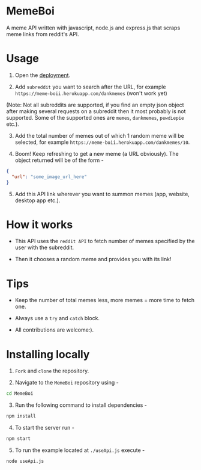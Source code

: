 # MemeBoi

A meme API written with javascript, node.js and express.js that scraps meme links from reddit's API. 

# Usage

1. Open the [deployment](https://meme-boii.herokuapp.com/).

2. Add `subreddit` you want to search after the URL, for example `https://meme-boii.herokuapp.com/dankmemes` (won't work yet) 

(Note: Not all subreddits are supported, if you find an empty json object after making several requests on a subreddit then it most probably is not supported. Some of the supported ones are `memes`, `dankmemes`, `pewdiepie` etc.).

3. Add the total number of memes out of which 1 random meme will be selected, for example `https://meme-boii.herokuapp.com/dankmemes/10`.

4. Boom! Keep refreshing to get a new meme (a URL obviously). The object returned will be of the form -
```JSON
{
  "url": "some_image_url_here"
}
```

5. Add this API link wherever you want to summon memes (app, website, desktop app etc.).

# How it works

- This API uses the `reddit API` to fetch number of memes specified by the user with the subreddit.

- Then it chooses a random meme and provides you with its link!

# Tips

- Keep the number of total memes less, more memes = more time to fetch one.

- Always use a `try` and `catch` block.

- All contributions are welcome:). 

# Installing locally

1. `Fork` and `clone` the repository.

2. Navigate to the `MemeBoi` repository using -
```sh
cd MemeBoi
```
3. Run the following command to install dependencies - 
``` sh
npm install
```
4. To start the server run -
```sh
npm start
```
5. To run the example located at `./useApi.js` execute -
```sh
node useApi.js
```
